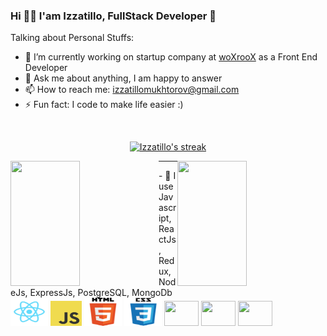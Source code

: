### Hi 👋🏽 I'am Izzatillo, FullStack Developer 🚀


Talking about Personal Stuffs:

- 🌱 I’m currently working on startup company at [woXrooX](https://www.woxroox.com/team) as a Front End Developer
- 💬 Ask me about anything, I am happy to answer
- 📫 How to reach me: izzatillomukhtorov@gmail.com
- ⚡ Fun fact: I code to make life easier :)
<br/>
<p align="center">
    <a href="https://github.com/yzokenm/github-readme-streak-stats">
       <img title="🔥 Get streak stats for your profile at git.io/streak-stats" alt="Izzatillo's streak" src="http://github-readme-streak-stats.herokuapp.com?user=yzokenm&theme=react&date_format=M%20j%5B%2C%20Y%5D"/>
    </a>
</p>

<img align="left" width="47%" height="200px" src="https://awesome-github-stats.azurewebsites.net/user-stats/yzokenm?cardType=level&theme=react"/>

<img align="right" width="47%" height="200px" src="https://github-readme-stats.vercel.app/api/top-langs/?username=yzokenm&layout=compact&cardType=level&theme=react"/>

<hr/>
- 🌱  I use Javascript, ReactJs, Redux, NodeJs, ExpressJs, PostgreSQL, MongoDb
 <br/>
<div className=""inline-block>
<img className="img-fluid" src="https://raw.githubusercontent.com/github/explore/80688e429a7d4ef2fca1e82350fe8e3517d3494d/topics/react/react.png" width="60" height="45"/>
<img src="https://raw.githubusercontent.com/github/explore/80688e429a7d4ef2fca1e82350fe8e3517d3494d/topics/javascript/javascript.png" width="50" height="40"/>
<img src="https://raw.githubusercontent.com/github/explore/80688e429a7d4ef2fca1e82350fe8e3517d3494d/topics/html/html.png" width="60" height="45"/>
<img src="https://raw.githubusercontent.com/github/explore/80688e429a7d4ef2fca1e82350fe8e3517d3494d/topics/css/css.png" width="60" height="45"/>
<img className="ml-3" src="https://encrypted-tbn0.gstatic.com/images?q=tbn:ANd9GcSWp7pd1Qt0VYxUZY5tqPMemwjZN5DVMFkLWQ&usqp=CAU" width="55" height="40"/>
<img src="https://encrypted-tbn0.gstatic.com/images?q=tbn:ANd9GcR-LSqXMcOtsnyPHUjK831-94f2yC08LI5zlQ&usqp=CAU" width="55" height="40"/>
<img src="https://encrypted-tbn0.gstatic.com/images?q=tbn:ANd9GcTkn4DVgk4EVNiy0_JKDI3v-vcjA-WnebNFnA&usqp=CAU" width="55" height="40"/>
</div>
